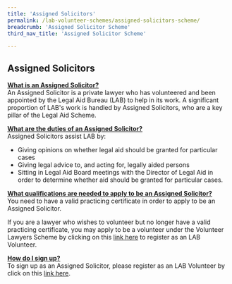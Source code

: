 ```yaml
---
title: 'Assigned Solicitors'
permalink: /lab-volunteer-schemes/assigned-solicitors-scheme/
breadcrumb: 'Assigned Solicitor Scheme'
third_nav_title: 'Assigned Solicitor Scheme'

---
```


## Assigned Solicitors 

<b> <u>What is an Assigned Solicitor? </u> </b> <br>
An Assigned Solicitor is a private lawyer who has volunteered and been appointed by the Legal Aid Bureau (LAB) to help in its work. A significant proportion of LAB's work is handled by Assigned Solicitors, who are a key pillar of the Legal Aid Scheme. <br>

<b> <u>What are the duties of an Assigned Solicitor? </u> </b> <br>
Assigned Solicitors assist LAB by:
* Giving opinions on whether legal aid should be granted for particular cases
* Giving legal advice to, and acting for, legally aided persons
* Sitting in Legal Aid Board meetings with the Director of Legal Aid in order to determine whether aid should be granted for particular cases. <br>

<b> <u>What qualifications are needed to apply to  be an Assigned Solicitor? </u> </b> <br>
You need to have a valid practicing certificate in order to apply to be an Assigned Solicitor.

If you are a lawyer who wishes to volunteer but no longer have a valid practicing certificate, you may apply to be a volunteer under the Volunteer Lawyers Scheme by clicking on this [link here](https://eservices.mlaw.gov.sg/labesvc/?tabIndex=1) to register as an LAB Volunteer. <br>

<b> <u>How do I sign up? </u> </b> <br>
To sign up as an Assigned Solicitor, please register as an LAB Volunteer by click on this [link here](https://eservices.mlaw.gov.sg/labesvc/?tabIndex=1).
